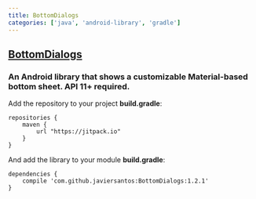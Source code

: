 ```yaml
---
title: BottomDialogs
categories: ['java', 'android-library', 'gradle']
---
```

## [BottomDialogs](https://github.com/javiersantos/BottomDialogs)

### An Android library that shows a customizable Material-based bottom sheet. API 11+ required.

Add the repository to your project **build.gradle**:

```Gradle
repositories {
    maven {
        url "https://jitpack.io"
    }
}
```

And add the library to your module **build.gradle**:

```Gradle
dependencies {
    compile 'com.github.javiersantos:BottomDialogs:1.2.1'
}
```
